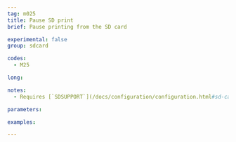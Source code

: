 ```yaml
---
tag: m025
title: Pause SD print
brief: Pause printing from the SD card

experimental: false
group: sdcard

codes:
  - M25

long:

notes:
  - Requires [`SDSUPPORT`](/docs/configuration/configuration.html#sd-card)

parameters:

examples:

---
```


